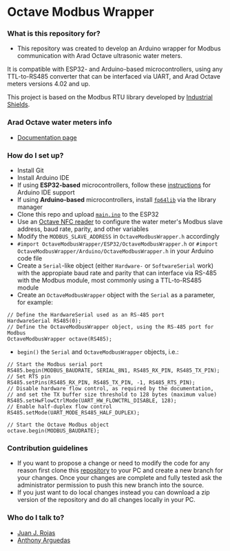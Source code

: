 Octave Modbus Wrapper
============

### What is this repository for?

* This repository was created to develop an Arduino wrapper for Modbus communication with Arad Octave ultrasonic water meters.

It is compatible with ESP32- and Arduino-based microcontrollers, using any TTL-to-RS485 converter that can be interfaced via UART, and Arad Octave meters versions 4.02 and up.

This project is based on the Modbus RTU library developed by [Industrial Shields](https://github.com/Industrial-Shields/arduino-Modbus).

### Arad Octave water meters info

* [Documentation page](https://arad.co.il/products/bulk-water-meters/octave-ultrasonic-water-meter/)

### How do I set up?

* Install Git
* Install Arduino IDE
* If using **ESP32-based** microcontrollers, follow these [instructions](https://wiki.seeedstudio.com/XIAO_ESP32C3_Getting_Started/#software-setup) for Arduino IDE support
* If using **Arduino-based** microcontrollers, install [`fp64lib`](https://www.arduino.cc/reference/en/libraries/fp64lib/) via the library manager
* Clone this repo and upload [`main.ino`](https://github.com/DeltaLabo/OctaveModbusWrapper/tree/main/main) to the ESP32
* Use an [Octave NFC reader](https://arad.co.il/wp-content/uploads/OCTAVE-Installation-Manuel-EN-web.pdf) to configure the water meter's Modbus slave address, baud rate, parity, and other variables
* Modify the `MODBUS_SLAVE_ADDRESS` in `OctaveModbusWrapper.h` accordingly
* `#import OctaveModbusWrapper/ESP32/OctaveModbusWrapper.h` or `#import OctaveModbusWrapper/Arduino/OctaveModbusWrapper.h` in your Arduino code file
* Create a `Serial`-like object (either `Hardware-` or `SoftwareSerial` work) with the appropiate baud rate and parity that can interface via RS-485 with the Modbus module, most commonly using a TTL-to-RS485 module
* Create an `OctaveModbusWrapper` object with the `Serial` as a parameter, for example:
```
// Define the HardwareSerial used as an RS-485 port
HardwareSerial RS485(0);
// Define the OctaveModbusWrapper object, using the RS-485 port for Modbus
OctaveModbusWrapper octave(RS485);
```
* `begin()` the `Serial` and `OctaveModbusWrapper` objects, i.e.:
```
// Start the Modbus serial port
RS485.begin(MODBUS_BAUDRATE, SERIAL_8N1, RS485_RX_PIN, RS485_TX_PIN);
// Set RTS pin
RS485.setPins(RS485_RX_PIN, RS485_TX_PIN, -1, RS485_RTS_PIN);
// Disable hardware flow control, as required by the documentation,
// and set the TX buffer size threshold to 128 bytes (maximum value)
RS485.setHwFlowCtrlMode(UART_HW_FLOWCTRL_DISABLE, 128);
// Enable half-duplex flow control
RS485.setMode(UART_MODE_RS485_HALF_DUPLEX);

// Start the Octave Modbus object
octave.begin(MODBUS_BAUDRATE);
```

### Contribution guidelines ###

* If you want to propose a change or need to modify the code for any reason first clone this [repository](https://github.com/DeltaLabo/rsim) to your PC and create a new branch for your changes. Once your changes are complete and fully tested ask the administrator permission to push this new branch into the source.
* If you just want to do local changes instead you can download a zip version of the repository and do all changes locally in your PC. 

### Who do I talk to? ###

* [Juan J. Rojas](mailto:juan.rojas@itcr.ac.cr)
* [Anthony Arguedas](mailto:antarguedas@estudiantec.r)
